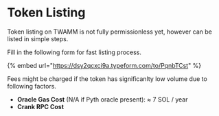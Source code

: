 # Token Listing

Token listing on TWAMM is not fully permissionless yet, however can be listed in simple steps.

Fill in the following form for fast listing process.

{% embed url="https://dsy2qcxci9a.typeform.com/to/PqnbTCst" %}

Fees might be charged if the token has significanlty low volume due to following factors.

* **Oracle Gas Cost** (N/A if Pyth oracle present): ≈ 7 SOL / year
* **Crank RPC Cost**
